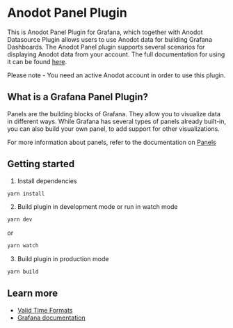 # Anodot Panel Plugin

This is Anodot Panel Plugin for Grafana, which together with Anodot Datasource Plugin allows users to use Anodot data for building Grafana Dashboards. The Anodot Panel plugin supports several scenarios for displaying Anodot data from your account. The full documentation for using it can be found [here](https://support.anodot.com/hc/en-us/articles/360020696700).

Please note - You need an active Anodot account in order to use this plugin. 


## What is a Grafana Panel Plugin?
Panels are the building blocks of Grafana. They allow you to visualize data in different ways. While Grafana has several types of panels already built-in, you can also build your own panel, to add support for other visualizations.

For more information about panels, refer to the documentation on [Panels](https://grafana.com/docs/grafana/latest/features/panels/panels/)

## Getting started
1. Install dependencies
```BASH
yarn install
```
2. Build plugin in development mode or run in watch mode
```BASH
yarn dev
```
or
```BASH
yarn watch
```
3. Build plugin in production mode
```BASH
yarn build
```

## Learn more
- [Valid Time Formats](https://github.com/anodot/grafana-panel/wiki/Valid-Time-Formats)
- [Grafana documentation](https://grafana.com/docs/)
